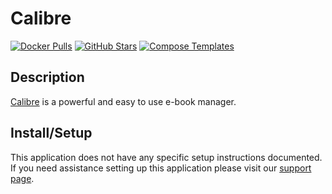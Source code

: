 # Calibre

[![Docker Pulls](https://img.shields.io/docker/pulls/linuxserver/calibre?style=flat-square&color=607D8B&label=docker%20pulls&logo=docker)](https://hub.docker.com/r/linuxserver/calibre)
[![GitHub Stars](https://img.shields.io/github/stars/linuxserver/docker-calibre?style=flat-square&color=607D8B&label=github%20stars&logo=github)](https://github.com/linuxserver/docker-calibre)
[![Compose Templates](https://img.shields.io/static/v1?style=flat-square&color=607D8B&label=compose&message=templates)](https://github.com/GhostWriters/DockSTARTer/tree/master/compose/.apps/calibre)

## Description

[Calibre](https://calibre-ebook.com/) is a powerful and easy to use e-book
manager.

## Install/Setup

This application does not have any specific setup instructions documented. If
you need assistance setting up this application please visit our
[support page](https://dockstarter.com/basics/support/).
